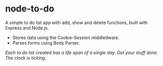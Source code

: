 # node-to-do
A simple to do list app with add, show and delete functions, built with Express and Node.js. 
- Stores data using the Cookie-Session middledware.
- Parses forms using Body Parser.

*Each to do list created has a life span of a single day. Get your stuff done. The clock is ticking.* 
